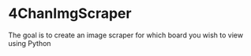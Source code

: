 # 4ChanImgScraper
The goal is to create an image scraper for which board you wish to view using Python
